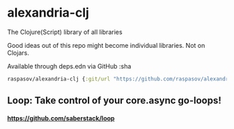 # alexandria-clj
The Clojure(Script) library of all libraries

Good ideas out of this repo might become individual libraries. Not on Clojars.

Available through deps.edn via GitHub :sha

```clojure
raspasov/alexandria-clj {:git/url "https://github.com/raspasov/alexandria-clj" :sha "look up latest"}
```

## Loop: Take control of your core.async go-loops!
#### https://github.com/saberstack/loop

